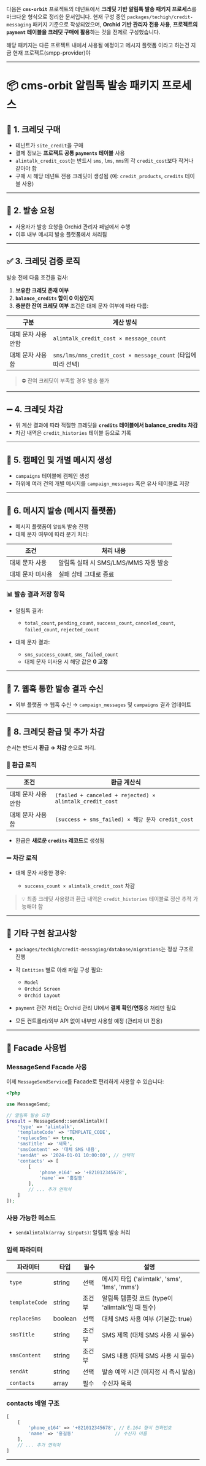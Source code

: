 다음은 **`cms-orbit`** 프로젝트의 테넌트에서 **크레딧 기반 알림톡 발송 패키지 프로세스**를 마크다운 형식으로 정리한 문서입니다. 현재 구성 중인 `packages/techigh/credit-messaging` 패키지 기준으로 작성되었으며, **Orchid 기반 관리자 전용 사용**, **프로젝트의 `payment` 테이블을 크레딧 구매에 활용**하는 것을 전제로 구성했습니다.

해당 패키지는 다른 프로젝트 내에서 사용될 예정이고
메시지 플랫폼 이라고 하는건 지금 현재 프로젝트(smpp-provider)야

---

# 📦 cms-orbit 알림톡 발송 패키지 프로세스

## 🧾 1. 크레딧 구매

* 테넌트가 `site_credit`을 구매
* 결제 정보는 **프로젝트 공통 `payments` 테이블** 사용
* `alimtalk_credit_cost`는 반드시 `sms`, `lms`, `mms`의 각 `credit_cost`보다 작거나 같아야 함
* 구매 시 해당 테넌트 전용 크레딧이 생성됨 (예: `credit_products`, `credits` 테이블 사용)

---

## 🚀 2. 발송 요청

* 사용자가 발송 요청을 Orchid 관리자 패널에서 수행
* 이후 내부 메시지 발송 플랫폼에서 처리됨

---

## ✅ 3. 크레딧 검증 로직

발송 전에 다음 조건을 검사:

1. **보유한 크레딧 존재 여부**
2. **`balance_credits` 합이 0 이상인지**
3. **충분한 잔여 크레딧 여부**
   조건은 대체 문자 여부에 따라 다름:

| 구분          | 계산 방식                                                 |
| ----------- | ----------------------------------------------------- |
| 대체 문자 사용 안함 | `alimtalk_credit_cost × message_count`                |
| 대체 문자 사용함   | `sms/lms/mms_credit_cost × message_count` (타입에 따라 선택) |

> ⛔ 잔여 크레딧이 부족할 경우 발송 불가

---

## ➖ 4. 크레딧 차감

* 위 계산 결과에 따라 적절한 크레딧을 **`credits` 테이블에서 balance\_credits 차감**
* 차감 내역은 `credit_histories` 테이블 등으로 기록

---

## 📝 5. 캠페인 및 개별 메시지 생성

* `campaigns` 테이블에 캠페인 생성
* 하위에 여러 건의 개별 메시지를 `campaign_messages` 혹은 유사 테이블로 저장

---

## 📡 6. 메시지 발송 (메시지 플랫폼)

* 메시지 플랫폼이 `알림톡` 발송 진행
* 대체 문자 여부에 따라 분기 처리:

| 조건        | 처리 내용                      |
| --------- | -------------------------- |
| 대체 문자 사용  | 알림톡 실패 시 SMS/LMS/MMS 자동 발송 |
| 대체 문자 미사용 | 실패 상태 그대로 종료               |

### 📊 발송 결과 저장 항목

* 알림톡 결과:

  * `total_count`, `pending_count`, `success_count`, `canceled_count`, `failed_count`, `rejected_count`
* 대체 문자 결과:

  * `sms_success_count`, `sms_failed_count`
  * 대체 문자 미사용 시 해당 값은 **0 고정**

---

## 🔁 7. 웹훅 통한 발송 결과 수신

* 외부 플랫폼 → 웹훅 수신 → `campaign_messages` 및 `campaigns` 결과 업데이트

---

## 💸 8. 크레딧 환급 및 추가 차감

순서는 반드시 **환급 → 차감** 순으로 처리.

### 🎯 환급 로직

| 조건          | 환급 계산식                                                  |
| ----------- | ------------------------------------------------------- |
| 대체 문자 사용 안함 | `(failed + canceled + rejected) × alimtalk_credit_cost` |
| 대체 문자 사용함   | `(success + sms_failed) × 해당 문자 credit_cost`            |

* 환급은 **새로운 `credits` 레코드**로 생성됨

### ➖ 차감 로직

* 대체 문자 사용한 경우:

  * `success_count × alimtalk_credit_cost` 차감

> 💡 최종 크레딧 사용량과 환급 내역은 `credit_histories` 테이블로 정산 추적 가능해야 함

---

## 📌 기타 구현 참고사항

* `packages/techigh/credit-messaging/database/migrations`는 정상 구조로 진행
* 각 `Entities` 별로 아래 파일 구성 필요:

  * `Model`
  * `Orchid Screen`
  * `Orchid Layout`
* `payment` 관련 처리는 Orchid 관리 UI에서 **결제 확인/연동**용 처리만 필요
* 모든 컨트롤러/외부 API 없이 내부만 사용할 예정 (관리자 UI 전용)

---

## 🎯 Facade 사용법

### MessageSend Facade 사용

이제 `MessageSendService`를 Facade로 편리하게 사용할 수 있습니다:

```php
<?php

use MessageSend;

// 알림톡 발송 요청
$result = MessageSend::sendAlimtalk([
    'type' => 'alimtalk',
    'templateCode' => 'TEMPLATE_CODE',
    'replaceSms' => true,
    'smsTitle' => '제목',
    'smsContent' => '대체 SMS 내용',
    'sendAt' => '2024-01-01 10:00:00', // 선택적
    'contacts' => [
        [
            'phone_e164' => '+821012345678',
            'name' => '홍길동'
        ],
        // ... 추가 연락처
    ]
]);
```

### 사용 가능한 메소드

- `sendAlimtalk(array $inputs)`: 알림톡 발송 처리

### 입력 파라미터

| 파라미터 | 타입 | 필수 | 설명 |
|----------|------|------|------|
| `type` | string | 선택 | 메시지 타입 ('alimtalk', 'sms', 'lms', 'mms') |
| `templateCode` | string | 조건부 | 알림톡 템플릿 코드 (type이 'alimtalk'일 때 필수) |
| `replaceSms` | boolean | 선택 | 대체 SMS 사용 여부 (기본값: true) |
| `smsTitle` | string | 조건부 | SMS 제목 (대체 SMS 사용 시 필수) |
| `smsContent` | string | 조건부 | SMS 내용 (대체 SMS 사용 시 필수) |
| `sendAt` | string | 선택 | 발송 예약 시간 (미지정 시 즉시 발송) |
| `contacts` | array | 필수 | 수신자 목록 |

### contacts 배열 구조

```php
[
    [
        'phone_e164' => '+821012345678', // E.164 형식 전화번호
        'name' => '홍길동'               // 수신자 이름
    ],
    // ... 추가 연락처
]
```

---
